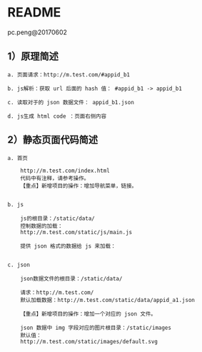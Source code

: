 README
======
pc.peng@20170602

1）原理简述
-------------------

    a. 页面请求：http://m.test.com/#appid_b1
    
    b. js解析：获取 url 后面的 hash 值： #appid_b1 -> appid_b1
    
    c. 读取对于的 json 数据文件： appid_b1.json
    
    d. js生成 html code ：页面右侧内容

    

2）静态页面代码简述
-------------------

    a. 首页
    
        http://m.test.com/index.html
        代码中有注释，请参考操作。
        【重点】新增项目的操作：增加导航菜单，链接。

        
    b. js
    
        js的根目录：/static/data/
        控制数据的加载：
        http://m.test.com/static/js/main.js

        提供 json 格式的数据给 js 来加载：

        
    c. json
    
        json数据文件的根目录：/static/data/

        请求：http://m.test.com/
        默认加载数据：http://m.test.com/static/data/appid_a1.json

        【重点】新增项目的操作：增加一个对应的 json 文件。

        json 数据中 img 字段对应的图片根目录：/static/images
        默认值：
        http://m.test.com/static/images/default.svg

